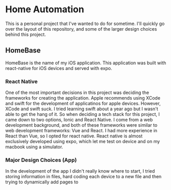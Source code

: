 # Home Automation
This is a personal project that I've wanted to do for sometime. I'll quickly go over the layout of this repository, and some of the larger design choices behind this project.

## HomeBase
HomeBase is the name of my iOS application. This application was built with react-native for iOS devices and served with expo. 

### React Native
One of the most important decisions in this project was deciding the frameworks for creating the application. Apple recommends using XCode and swift for the development of applicatinos for apple devices. However, XCode and swift suck. I tried learning swift about a year ago but I wasn't able to get the hang of it. So when deciding a tech stack for this project, I came down to two options, Ionic and React Native. I come from a web development background, and both of these frameworks were similar to web development frameworks: Vue and React. I had more experience in React than Vue, so I opted for react native. React native is almost exclusively developed using expo, which let me test on device and on my macbook using a simulator. 

### Major Design Choices (App)
In the development of the app I didn't really know where to start, I tried storing information in files, hard coding each device to a new file and then trying to dynamically add pages to 